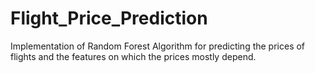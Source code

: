 # Flight_Price_Prediction
Implementation of Random Forest Algorithm for predicting the prices of flights and the features on which the prices mostly depend.
